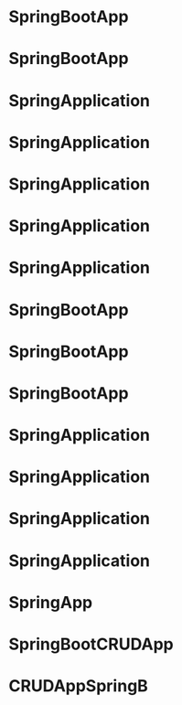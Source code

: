# SpringBootApp
# SpringBootApp
# SpringApplication
# SpringApplication
# SpringApplication
# SpringApplication
# SpringApplication
# SpringBootApp
# SpringBootApp
# SpringBootApp
# SpringApplication
# SpringApplication
# SpringApplication
# SpringApplication
# SpringApp
# SpringBootCRUDApp
# CRUDAppSpringB
